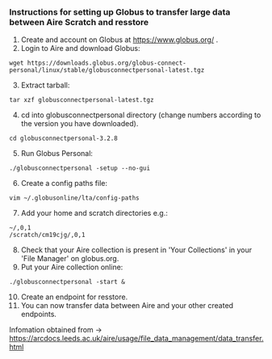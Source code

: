 ### Instructions for setting up Globus to transfer large data between Aire Scratch and resstore
1) Create and account on Globus at https://www.globus.org/ .
2) Login to Aire and download Globus:
```
wget https://downloads.globus.org/globus-connect-personal/linux/stable/globusconnectpersonal-latest.tgz
```
3) Extract tarball:
```
tar xzf globusconnectpersonal-latest.tgz
```
4) cd into globusconnectpersonal directory (change numbers according to the version you have downloaded).
```
cd globusconnectpersonal-3.2.8
```
5) Run Globus Personal:
```
./globusconnectpersonal -setup --no-gui
```
6) Create a config paths file:
```
vim ~/.globusonline/lta/config-paths
```
7) Add your home and scratch directories e.g.:
```
~/,0,1
/scratch/cm19cjg/,0,1
```
8) Check that your Aire collection is present in 'Your Collections' in your 'File Manager' on globus.org.
9) Put your Aire collection online:
```
./globusconnectpersonal -start &
```
10) Create an endpoint for resstore.
11) You can now transfer data between Aire and your other created endpoints.

    
Infomation obtained from -> https://arcdocs.leeds.ac.uk/aire/usage/file_data_management/data_transfer.html 
